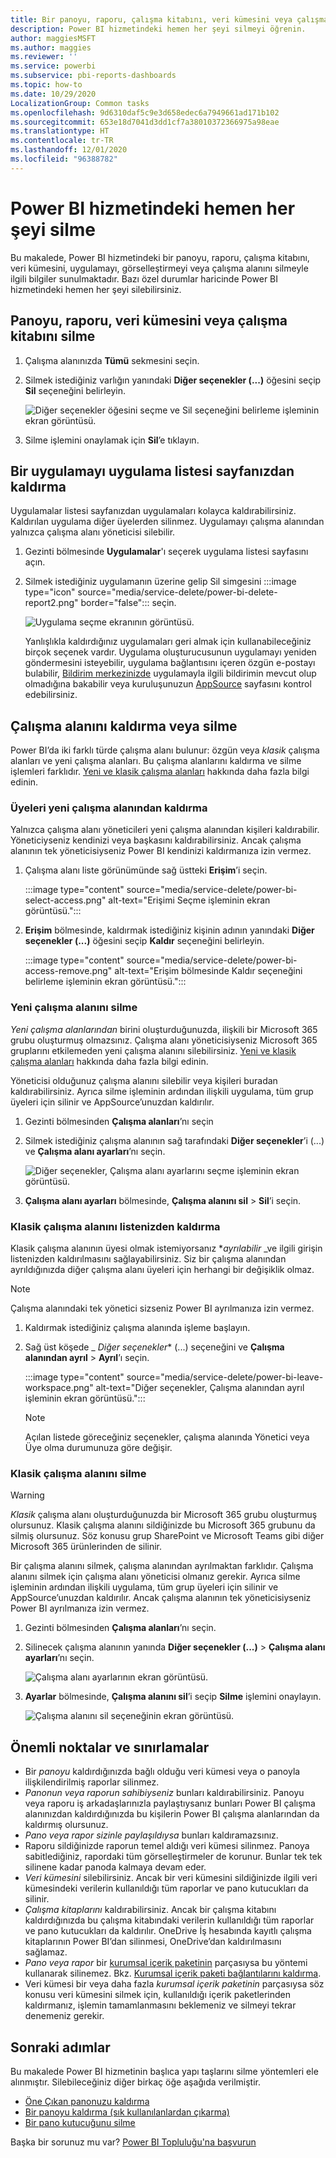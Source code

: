 ```yaml
---
title: Bir panoyu, raporu, çalışma kitabını, veri kümesini veya çalışma alanını silme
description: Power BI hizmetindeki hemen her şeyi silmeyi öğrenin.
author: maggiesMSFT
ms.author: maggies
ms.reviewer: ''
ms.service: powerbi
ms.subservice: pbi-reports-dashboards
ms.topic: how-to
ms.date: 10/29/2020
LocalizationGroup: Common tasks
ms.openlocfilehash: 9d6310daf5c9e3d658edec6a7949661ad171b102
ms.sourcegitcommit: 653e18d7041d3dd1cf7a38010372366975a98eae
ms.translationtype: HT
ms.contentlocale: tr-TR
ms.lasthandoff: 12/01/2020
ms.locfileid: "96388782"
---
```

# <a name="delete-almost-anything-in-the-power-bi-service"></a>Power BI hizmetindeki hemen her şeyi silme
Bu makalede, Power BI hizmetindeki bir panoyu, raporu, çalışma kitabını, veri kümesini, uygulamayı, görselleştirmeyi veya çalışma alanını silmeyle ilgili bilgiler sunulmaktadır. Bazı özel durumlar haricinde Power BI hizmetindeki hemen her şeyi silebilirsiniz. 

## <a name="delete-a-dashboard-report-dataset-or-workbook"></a>Panoyu, raporu, veri kümesini veya çalışma kitabını silme

1. Çalışma alanınızda **Tümü** sekmesini seçin.
1. Silmek istediğiniz varlığın yanındaki **Diğer seçenekler (...)** öğesini seçip **Sil** seçeneğini belirleyin.

    ![Diğer seçenekler öğesini seçme ve Sil seçeneğini belirleme işleminin ekran görüntüsü.](media/service-delete/power-bi-delete-dashboard.png)

1. Silme işlemini onaylamak için **Sil**’e tıklayın.

## <a name="remove-an-app-from-your-app-list-page"></a>Bir uygulamayı uygulama listesi sayfanızdan kaldırma

Uygulamalar listesi sayfanızdan uygulamaları kolayca kaldırabilirsiniz. Kaldırılan uygulama diğer üyelerden silinmez. Uygulamayı çalışma alanından yalnızca çalışma alanı yöneticisi silebilir.

1. Gezinti bölmesinde **Uygulamalar**'ı seçerek uygulama listesi sayfasını açın.
2. Silmek istediğiniz uygulamanın üzerine gelip Sil simgesini :::image type="icon" source="media/service-delete/power-bi-delete-report2.png" border="false"::: seçin.

   ![Uygulama seçme ekranının görüntüsü.](media/service-delete/power-bi-delete-app.png)

   Yanlışlıkla kaldırdığınız uygulamaları geri almak için kullanabileceğiniz birçok seçenek vardır.  Uygulama oluşturucusunun uygulamayı yeniden göndermesini isteyebilir, uygulama bağlantısını içeren özgün e-postayı bulabilir, [Bildirim merkezinizde](../consumer/end-user-notification-center.md) uygulamayla ilgili bildirimin mevcut olup olmadığına bakabilir veya kuruluşunuzun [AppSource](../consumer/end-user-apps.md) sayfasını kontrol edebilirsiniz.

## <a name="remove-or-delete-a-workspace"></a>Çalışma alanını kaldırma veya silme

Power BI’da iki farklı türde çalışma alanı bulunur: özgün veya *klasik* çalışma alanları ve yeni çalışma alanları. Bu çalışma alanlarını kaldırma ve silme işlemleri farklıdır. [Yeni ve klasik çalışma alanları](../collaborate-share/service-new-workspaces.md) hakkında daha fazla bilgi edinin.

### <a name="remove-members-from-a-new-workspace"></a>Üyeleri yeni çalışma alanından kaldırma

Yalnızca çalışma alanı yöneticileri yeni çalışma alanından kişileri kaldırabilir. Yöneticiyseniz kendinizi veya başkasını kaldırabilirsiniz. Ancak çalışma alanının tek yöneticisiyseniz Power BI kendinizi kaldırmanıza izin vermez.

1. Çalışma alanı liste görünümünde sağ üstteki **Erişim**’i seçin.

    :::image type="content" source="media/service-delete/power-bi-select-access.png" alt-text="Erişimi Seçme işleminin ekran görüntüsü.":::

1. **Erişim** bölmesinde, kaldırmak istediğiniz kişinin adının yanındaki **Diğer seçenekler (...)** öğesini seçip **Kaldır** seçeneğini belirleyin.

    :::image type="content" source="media/service-delete/power-bi-access-remove.png" alt-text="Erişim bölmesinde Kaldır seçeneğini belirleme işleminin ekran görüntüsü.":::

### <a name="delete-a-new-workspace"></a>Yeni çalışma alanını silme

*Yeni çalışma alanlarından* birini oluşturduğunuzda, ilişkili bir Microsoft 365 grubu oluşturmuş olmazsınız. Çalışma alanı yöneticisiyseniz Microsoft 365 gruplarını etkilemeden yeni çalışma alanını silebilirsiniz. [Yeni ve klasik çalışma alanları](../collaborate-share/service-new-workspaces.md) hakkında daha fazla bilgi edinin.

Yöneticisi olduğunuz çalışma alanını silebilir veya kişileri buradan kaldırabilirsiniz. Ayrıca silme işleminin ardından ilişkili uygulama, tüm grup üyeleri için silinir ve AppSource’unuzdan kaldırılır. 

1. Gezinti bölmesinden **Çalışma alanları**’nı seçin

2. Silmek istediğiniz çalışma alanının sağ tarafındaki **Diğer seçenekler**’i (...) ve **Çalışma alanı ayarları**’nı seçin.

    ![Diğer seçenekler, Çalışma alanı ayarlarını seçme işleminin ekran görüntüsü.](media/service-delete/power-bi-delete-workspace.png)

3. **Çalışma alanı ayarları** bölmesinde, **Çalışma alanını sil** > **Sil**’i seçin.

### <a name="remove-a-classic-workspace-from-your-list"></a>Klasik çalışma alanını listenizden kaldırma

Klasik çalışma alanının üyesi olmak istemiyorsanız **_ayrılabilir_* _ve ilgili girişin listenizden kaldırılmasını sağlayabilirsiniz. Siz bir çalışma alanından ayrıldığınızda diğer çalışma alanı üyeleri için herhangi bir değişiklik olmaz.  

> [!NOTE]
> Çalışma alanındaki tek yönetici sizseniz Power BI ayrılmanıza izin vermez.
>

1. Kaldırmak istediğiniz çalışma alanında işleme başlayın.

2. Sağ üst köşede _ *Diğer seçenekler** (...) seçeneğini ve **Çalışma alanından ayrıl** > **Ayrıl**’ı seçin.

      :::image type="content" source="media/service-delete/power-bi-leave-workspace.png" alt-text="Diğer seçenekler, Çalışma alanından ayrıl işleminin ekran görüntüsü.":::

   > [!NOTE]
   > Açılan listede göreceğiniz seçenekler, çalışma alanında Yönetici veya Üye olma durumunuza göre değişir.
   >

### <a name="delete-a-classic-workspace"></a>Klasik çalışma alanını silme

> [!WARNING]
> *Klasik* çalışma alanı oluşturduğunuzda bir Microsoft 365 grubu oluşturmuş olursunuz. Klasik çalışma alanını sildiğinizde bu Microsoft 365 grubunu da silmiş olursunuz. Söz konusu grup SharePoint ve Microsoft Teams gibi diğer Microsoft 365 ürünlerinden de silinir.
> 

Bir çalışma alanını silmek, çalışma alanından ayrılmaktan farklıdır. Çalışma alanını silmek için çalışma alanı yöneticisi olmanız gerekir. Ayrıca silme işleminin ardından ilişkili uygulama, tüm grup üyeleri için silinir ve AppSource’unuzdan kaldırılır. Ancak çalışma alanının tek yöneticisiyseniz Power BI ayrılmanıza izin vermez.

1. Gezinti bölmesinden **Çalışma alanları**’nı seçin.

2. Silinecek çalışma alanının yanında **Diğer seçenekler (...)**  > **Çalışma alanı ayarları**’nı seçin.

    ![Çalışma alanı ayarlarının ekran görüntüsü.](media/service-delete/power-bi-workspace-settings-classic.png)

3. **Ayarlar** bölmesinde, **Çalışma alanını sil**’i seçip **Silme** işlemini onaylayın.

    ![Çalışma alanını sil seçeneğinin ekran görüntüsü.](media/service-delete/power-bi-delete-classic-workspace.png)


## <a name="considerations-and-limitations"></a>Önemli noktalar ve sınırlamalar

- Bir *panoyu* kaldırdığınızda bağlı olduğu veri kümesi veya o panoyla ilişkilendirilmiş raporlar silinmez.
- *Panonun veya raporun sahibiyseniz* bunları kaldırabilirsiniz. Panoyu veya raporu iş arkadaşlarınızla paylaştıysanız bunları Power BI çalışma alanınızdan kaldırdığınızda bu kişilerin Power BI çalışma alanlarından da kaldırmış olursunuz.
- *Pano veya rapor sizinle paylaşıldıysa* bunları kaldıramazsınız.
- Raporu sildiğinizde raporun temel aldığı veri kümesi silinmez.  Panoya sabitlediğiniz, rapordaki tüm görselleştirmeler de korunur. Bunlar tek tek silinene kadar panoda kalmaya devam eder.
- *Veri kümesini* silebilirsiniz. Ancak bir veri kümesini sildiğinizde ilgili veri kümesindeki verilerin kullanıldığı tüm raporlar ve pano kutucukları da silinir.
- *Çalışma kitaplarını* kaldırabilirsiniz. Ancak bir çalışma kitabını kaldırdığınızda bu çalışma kitabındaki verilerin kullanıldığı tüm raporlar ve pano kutucukları da kaldırılır. OneDrive İş hesabında kayıtlı çalışma kitaplarının Power BI’dan silinmesi, OneDrive’dan kaldırılmasını sağlamaz.
- *Pano veya rapor* bir [kurumsal içerik paketinin](../collaborate-share/service-organizational-content-pack-disconnect.md) parçasıysa bu yöntemi kullanarak silinemez.  Bkz. [Kurumsal içerik paketi bağlantılarını kaldırma](../collaborate-share/service-organizational-content-pack-disconnect.md).
- Veri kümesi bir veya daha fazla *kurumsal içerik paketinin* parçasıysa söz konusu veri kümesini silmek için, kullanıldığı içerik paketlerinden kaldırmanız, işlemin tamamlanmasını beklemeniz ve silmeyi tekrar denemeniz gerekir.

## <a name="next-steps"></a>Sonraki adımlar

Bu makalede Power BI hizmetinin başlıca yapı taşlarını silme yöntemleri ele alınmıştır. Silebileceğiniz diğer birkaç öğe aşağıda verilmiştir.  

- [Öne Çıkan panonuzu kaldırma](../consumer/end-user-featured.md)
- [Bir panoyu kaldırma (sık kullanılanlardan çıkarma)](../consumer/end-user-favorite.md)
- [Bir pano kutucuğunu silme](service-dashboard-edit-tile.md)

Başka bir sorunuz mu var? [Power BI Topluluğu'na başvurun](https://community.powerbi.com/)